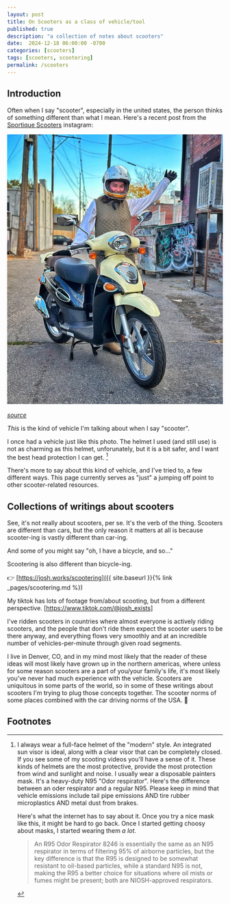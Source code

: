 ```yaml
---
layout: post
title: On Scooters as a class of vehicle/tool
published: true
description: "a collection of notes about scooters"
date:  2024-12-18 06:00:00 -0700
categories: [scooters]
tags: [scooters, scootering]
permalink: /scooters
---
```


## Introduction

Often when I say "scooter", especially in the united states, the person thinks of something different than what I mean. Here's a recent post from the [Sportique Scooters](https://www.instagram.com/sportiquescooters) instagram:

![sportique](/images/sportique_insta.jpg)

_[source](https://www.instagram.com/p/DB44uZbsGhK/)_

_This_ is the kind of vehicle I'm talking about when I say "scooter". 

I once had a vehicle just like this photo. The helmet I used (and still use) is not as charming as this helmet, unforunately, but it is a bit safer, and I want the best head protection I can get. [^helmet]

There's more to say about this kind of vehicle, and I've tried to, a few different ways. This page currently serves as "just" a jumping off point to other scooter-related resources.

## Collections of writings about scooters


See, it's not really about scooters, per se. It's the verb of the thing. Scooters are different than cars, but the only reason it matters at all is because scooter-ing is vastly different than car-ing. 

And some of you might say "oh, I have a bicycle, and so..."

Scootering is also different than bicycle-ing. 

👉 [https://josh.works/scootering]({{ site.baseurl  }}{% link  _pages/scootering.md %})

My tiktok has lots of footage from/about scooting, but from a different perspective. [https://www.tiktok.com/@josh_exists]

I've ridden scooters in countries where almost everyone is actively riding scooters, and the people that don't ride them expect the scooter users to be there anyway, and everything flows very smoothly and at an incredible number of vehicles-per-minute through given road segments. 

I live in Denver, CO, and in my mind most likely that the reader of these ideas will most likely have grown up in the northern americas, where unless for some reason scooters are a part of you/your family's life, it's most likely you've never had much experience with the vehicle. Scooters are uniquitous in some parts of the world, so in some of these writings about scooters I'm trying to plug those concepts together. The scooter norms of some places combined with the car driving norms of the USA. 😬




## Footnotes

[^helmet]: 

    I always wear a full-face helmet of the "modern" style. An integrated sun visor is ideal, along with a clear visor that can be completely closed. If you see some of my scooting videos you'll have a sense of it. These kinds of helmets are the most protective, provide the most protection from wind and sunlight and noise. I usually wear a disposable painters mask. It's a heavy-duty N95 "Odor respirator". Here's the difference between an oder respirator and a regular N95. Please keep in mind that vehicle emissions include tail pipe emissions AND tire rubber microplastics AND metal dust from brakes.
    
    Here's what the internet has to say about it. Once you try a nice mask like this, it might be hard to go back. Once I started getting choosy about masks, I started wearing them _a lot_. 

    > An R95 Odor Respirator 8246 is essentially the same as an N95 respirator in terms of filtering 95% of airborne particles, but the key difference is that the R95 is designed to be somewhat resistant to oil-based particles, while a standard N95 is not, making the R95 a better choice for situations where oil mists or fumes might be present; both are NIOSH-approved respirators.



